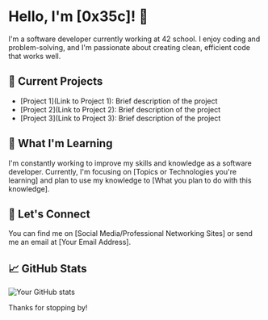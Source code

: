 # Hello, I'm [0x35c]! 👋

I'm a software developer currently working at 42 school. I enjoy coding and problem-solving, and I'm passionate about creating clean, efficient code that works well. 

## 🔭 Current Projects

- [Project 1](Link to Project 1): Brief description of the project
- [Project 2](Link to Project 2): Brief description of the project
- [Project 3](Link to Project 3): Brief description of the project

## 🌱 What I'm Learning

I'm constantly working to improve my skills and knowledge as a software developer. Currently, I'm focusing on [Topics or Technologies you're learning] and plan to use my knowledge to [What you plan to do with this knowledge].

## 💬 Let's Connect

You can find me on [Social Media/Professional Networking Sites] or send me an email at [Your Email Address].

## 📈 GitHub Stats

![Your GitHub stats](https://github-readme-stats.vercel.app/api?username=0x35c&show_icons=true&theme=radical)

Thanks for stopping by!
